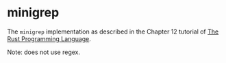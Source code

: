 # minigrep

The `minigrep` implementation as described in the Chapter 12 tutorial of [The Rust Programming Language](https://doc.rust-lang.org/book/).

Note: does not use regex.
